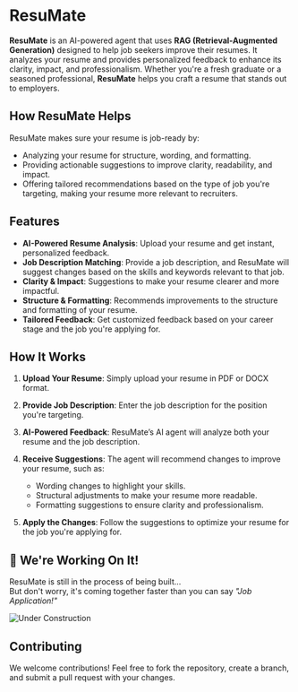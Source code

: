 # ResuMate

**ResuMate** is an AI-powered agent that uses **RAG (Retrieval-Augmented Generation)** designed to help job seekers improve their resumes. It analyzes your resume and provides personalized feedback to enhance its clarity, impact, and professionalism. Whether you're a fresh graduate or a seasoned professional, **ResuMate** helps you craft a resume that stands out to employers.

## How ResuMate Helps

ResuMate makes sure your resume is job-ready by:

* Analyzing your resume for structure, wording, and formatting.
* Providing actionable suggestions to improve clarity, readability, and impact.
* Offering tailored recommendations based on the type of job you're targeting, making your resume more relevant to recruiters.

## Features

* **AI-Powered Resume Analysis**: Upload your resume and get instant, personalized feedback.
* **Job Description Matching**: Provide a job description, and ResuMate will suggest changes based on the skills and keywords relevant to that job.
* **Clarity & Impact**: Suggestions to make your resume clearer and more impactful.
* **Structure & Formatting**: Recommends improvements to the structure and formatting of your resume.
* **Tailored Feedback**: Get customized feedback based on your career stage and the job you're applying for.

## How It Works

1. **Upload Your Resume**: Simply upload your resume in PDF or DOCX format.
2. **Provide Job Description**: Enter the job description for the position you're targeting.
3. **AI-Powered Feedback**: ResuMate’s AI agent will analyze both your resume and the job description.
4. **Receive Suggestions**: The agent will recommend changes to improve your resume, such as:

   * Wording changes to highlight your skills.
   * Structural adjustments to make your resume more readable.
   * Formatting suggestions to ensure clarity and professionalism.
5. **Apply the Changes**: Follow the suggestions to optimize your resume for the job you're applying for.

## 🚧 We're Working On It!

ResuMate is still in the process of being built...  
But don't worry, it's coming together faster than you can say _"Job Application!"_

![Under Construction](https://media4.giphy.com/media/v1.Y2lkPTc5MGI3NjExbmV6d3IzMGZjdnJpZG11ZjluM2Mzd3hnNzcwOTZldms5eDFlOHh1eCZlcD12MV9pbnRlcm5hbF9naWZfYnlfaWQmY3Q9Zw/JqmupuTVZYaQX5s094/giphy.gif)

## Contributing

We welcome contributions! Feel free to fork the repository, create a branch, and submit a pull request with your changes.

